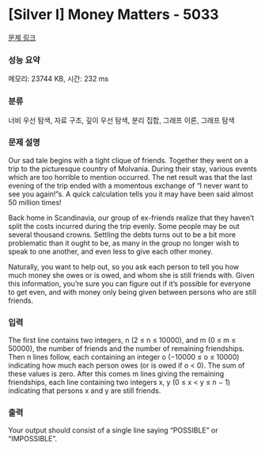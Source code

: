 # [Silver I] Money Matters - 5033 

[문제 링크](https://www.acmicpc.net/problem/5033) 

### 성능 요약

메모리: 23744 KB, 시간: 232 ms

### 분류

너비 우선 탐색, 자료 구조, 깊이 우선 탐색, 분리 집합, 그래프 이론, 그래프 탐색

### 문제 설명

<p>Our sad tale begins with a tight clique of friends. Together they went on a trip to the picturesque country of Molvania. During their stay, various events which are too horrible to mention occurred. The net result was that the last evening of the trip ended with a momentous exchange of “I never want to see you again!”s. A quick calculation tells you it may have been said almost 50 million times!</p>

<p>Back home in Scandinavia, our group of ex-friends realize that they haven’t split the costs incurred during the trip evenly. Some people may be out several thousand crowns. Settling the debts turns out to be a bit more problematic than it ought to be, as many in the group no longer wish to speak to one another, and even less to give each other money.</p>

<p>Naturally, you want to help out, so you ask each person to tell you how much money she owes or is owed, and whom she is still friends with. Given this information, you’re sure you can figure out if it’s possible for everyone to get even, and with money only being given between persons who are still friends.</p>

### 입력 

 <p>The first line contains two integers, n (2 ≤ n ≤ 10000), and m (0 ≤ m ≤ 50000), the number of friends and the number of remaining friendships. Then n lines follow, each containing an integer o (−10000 ≤ o ≤ 10000) indicating how much each person owes (or is owed if o < 0). The sum of these values is zero. After this comes m lines giving the remaining friendships, each line containing two integers x, y (0 ≤ x < y ≤ n − 1) indicating that persons x and y are still friends.</p>

### 출력 

 <p>Your output should consist of a single line saying “POSSIBLE” or “IMPOSSIBLE”.</p>

